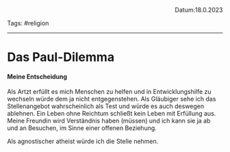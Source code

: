 <p align="right">Datum:18.0.2023</p>

Tags: #religion 

---

# Das Paul-Dilemma
#### Meine Entscheidung
Als Artzt erfüllt es mich Menschen zu helfen und in Entwicklungshilfe zu wechseln würde dem ja nicht entgegenstehen.
Als Gläubiger sehe ich das Stellenangebot wahrscheinlich als Test und würde es auch deswegen ablehnen.
Ein Leben ohne Reichtum schließt kein Leben mit Erfüllung aus.
Meine Freundin wird Verständnis haben (müssen) und ich kann sie ja ab und an Besuchen, im Sinne einer offenen Beziehung.


Als agnostischer atheist würde ich die Stelle nehmen.